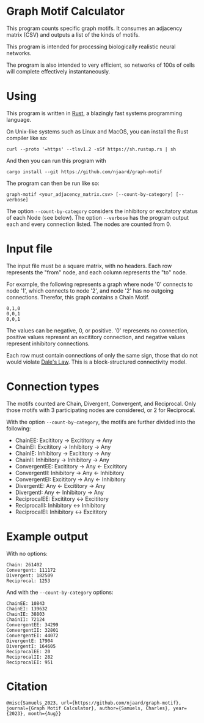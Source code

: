 # Graph Motif Calculator

This program counts specific graph motifs. It consumes an adjacency
matrix (CSV) and outputs a list of the kinds of motifs.

This program is intended for processing biologically realistic neural networks.

The program is also intended to very efficient, so networks of 100s
of cells will complete effectively instantaneously.

# Using
This program is written in [Rust](https://www.rust-lang.org/), a blazingly fast systems programming
language.

On Unix-like systems such as Linux and MacOS, you can install the Rust compiler like so:

```
curl --proto '=https' --tlsv1.2 -sSf https://sh.rustup.rs | sh
```

And then you can run this program with

```cargo install --git https://github.com/njaard/graph-motif```

The program can then be run like so:

```
graph-motif <your_adjacency_matrix.csv> [--count-by-category] [--verbose]
```

The option `--count-by-category` considers the inhibitory or excitatory status
of each Node (see below). The option `--verbose` has the program output
each and every connection listed. The nodes are counted from 0.


# Input file
The input file must be a square matrix, with no headers. Each row
represents the "from" node, and each column represents the "to" node.

For example, the following represents a graph where
node '0' connects to node '1', which connects to node '2', and
node '2' has no outgoing connections. Therefor, this graph contains a
Chain Motif.

```csv
0,1,0
0,0,1
0,0,1
```

The values can be negative, 0, or positive. '0' represents
no connection, positive values represent an excititory connection,
and negative values represent inhibitory connections.

Each row must contain connections of only the same sign, those that
do not would violate [Dale's Law](https://en.wikipedia.org/wiki/Dale%27s_principle).
This is a block-structured connectivity model.

# Connection types
The motifs counted are Chain, Divergent, Convergent, and Reciprocal. Only
those motifs with 3 participating nodes are considered, or 2 for Reciprocal.

With the option `--count-by-category`, the motifs are further divided into
the following:

 * ChainEE: Excititory -> Excititory -> Any
 * ChainEI: Excititory -> Inhibitory -> Any
 * ChainIE: Inhibitory -> Excititory -> Any
 * ChainII: Inhibitory -> Inhibitory -> Any
 * ConvergentEE: Excititory -> Any <- Excititory
 * ConvergentII: Inhibitory -> Any <- Inhibitory
 * ConvergentEI: Excititory -> Any <- Inhibitory
 * DivergentE: Any <- Excititory -> Any
 * DivergentI: Any <- Inhibitory -> Any
 * ReciprocalEE: Excititory <-> Excititory
 * ReciprocalII: Inhibitory <-> Inhibitory
 * ReciprocalEI: Inhibitory <-> Excititory

# Example output

With no options:

```
Chain: 261402
Convergent: 111172
Divergent: 182509
Reciprocal: 1253
```

And with the `--count-by-category` options:

```
ChainEE: 10843
ChainEI: 139632
ChainIE: 38803
ChainII: 72124
ConvergentEE: 34299
ConvergentII: 32801
ConvergentEI: 44072
DivergentE: 17904
DivergentI: 164605
ReciprocalEE: 20
ReciprocalII: 282
ReciprocalEI: 951
```

# Citation

```
@misc{Samuels_2023, url={https://github.com/njaard/graph-motif}, journal={Graph Motif Calculator}, author={Samuels, Charles}, year={2023}, month={Aug}}
```
